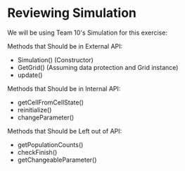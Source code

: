 # Reviewing Simulation
We will be using Team 10's Simulation for this exercise:

Methods that Should be in External API:
* Simulation() (Constructor)
* GetGrid() (Assuming data protection and Grid instance)
* update()

Methods that Should be in Internal API:
* getCellFromCellState()
* reinitialize()
* changeParameter()

Methods that Should be Left out of API:
* getPopulationCounts()
* checkFinish()
* getChangeableParameter()